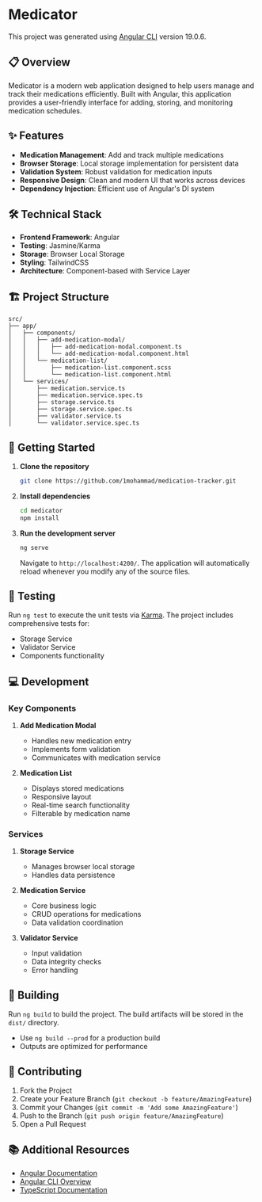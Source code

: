 # Medicator

This project was generated using [Angular CLI](https://github.com/angular/angular-cli) version 19.0.6.

## 📋 Overview

Medicator is a modern web application designed to help users manage and track their medications efficiently. Built with Angular, this application provides a user-friendly interface for adding, storing, and monitoring medication schedules.

## ✨ Features

- **Medication Management**: Add and track multiple medications
- **Browser Storage**: Local storage implementation for persistent data
- **Validation System**: Robust validation for medication inputs
- **Responsive Design**: Clean and modern UI that works across devices
- **Dependency Injection**: Efficient use of Angular's DI system

## 🛠️ Technical Stack

- **Frontend Framework**: Angular
- **Testing**: Jasmine/Karma
- **Storage**: Browser Local Storage
- **Styling**: TailwindCSS
- **Architecture**: Component-based with Service Layer

## 🏗️ Project Structure

```
src/
├── app/
│   ├── components/
│   │   ├── add-medication-modal/
│   │   │   ├── add-medication-modal.component.ts
│   │   │   └── add-medication-modal.component.html
│   │   └── medication-list/
│   │       ├── medication-list.component.scss
│   │       └── medication-list.component.html
│   └── services/
│       ├── medication.service.ts
│       ├── medication.service.spec.ts
│       ├── storage.service.ts
│       ├── storage.service.spec.ts
│       ├── validator.service.ts
│       └── validator.service.spec.ts
```

## 🚀 Getting Started

1. **Clone the repository**
   ```bash
   git clone https://github.com/1mohammad/medication-tracker.git
   ```

2. **Install dependencies**
   ```bash
   cd medicator
   npm install
   ```

3. **Run the development server**
   ```bash
   ng serve
   ```
   Navigate to `http://localhost:4200/`. The application will automatically reload whenever you modify any of the source files.

## 🧪 Testing

Run `ng test` to execute the unit tests via [Karma](https://karma-runner.github.io). The project includes comprehensive tests for:
- Storage Service
- Validator Service
- Components functionality

## 💻 Development

### Key Components

1. **Add Medication Modal**
   - Handles new medication entry
   - Implements form validation
   - Communicates with medication service

2. **Medication List**
   - Displays stored medications
   - Responsive layout
   - Real-time search functionality
   - Filterable by medication name

### Services

1. **Storage Service**
   - Manages browser local storage
   - Handles data persistence

2. **Medication Service**
   - Core business logic
   - CRUD operations for medications
   - Data validation coordination

3. **Validator Service**
   - Input validation
   - Data integrity checks
   - Error handling

## 🔧 Building

Run `ng build` to build the project. The build artifacts will be stored in the `dist/` directory.
- Use `ng build --prod` for a production build
- Outputs are optimized for performance

## 🤝 Contributing

1. Fork the Project
2. Create your Feature Branch (`git checkout -b feature/AmazingFeature`)
3. Commit your Changes (`git commit -m 'Add some AmazingFeature'`)
4. Push to the Branch (`git push origin feature/AmazingFeature`)
5. Open a Pull Request


## 📚 Additional Resources

- [Angular Documentation](https://angular.dev)
- [Angular CLI Overview](https://angular.dev/tools/cli)
- [TypeScript Documentation](https://www.typescriptlang.org/docs/)
